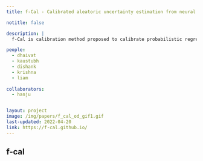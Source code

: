 ```yaml
---
title: f-Cal - Calibrated aleatoric uncertainty estimation from neural networks for robot perception

notitle: false

description: |
  f-Cal is calibration method proposed to calibrate probabilistic regression networks. Typical bayesian neural networks are shown to be overconfident in their predictions. To use the predictions for downstream tasks, reliable and calibrated uncertainity estimates are critical. f-Cal is a straightforward loss function, which can be employed to train any probabilistic neural regressor, and obtain calibrated uncertainty estimates.

people:
  - dhaivat
  - kaustubh
  - dishank
  - krishna
  - liam
  
collaborators:
  - hanju


layout: project
image: /img/papers/f_cal_od_gif1.gif
last-updated: 2022-04-20
link: https://f-cal.github.io/
---
```


## f-cal

